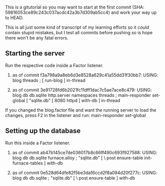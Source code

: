 This is a gitutorial so you may want to start at the first commit
(SHA: 59816053ce89c243c037acdc42a3b7d309ab5cc4) and work your way up
to HEAD.

This is all just some kind of transcript of my learning efforts so it
*could* contain stupid mistakes, but I test all commits before pushing
so is hope there won't be any fatal errors.

## Starting the server

Run the respective code inside a Factor listener.

1.  as of commit f3a798a9a8eb6d3e8528a629c41a55dd31f30bb7:
        USING: blog threads ;
        [ run-blog ] in-thread

2.  as of commit 3e91728fd6b2021fc11dff1dac7c5ae7ace8c479:
        USING: blog db db.sqlite http.server namespaces threads ;
        <blog> main-responder set-global
        [ "sqlite.db" <sqlite-db> [ 8080 httpd ] with-db ] in-thread

If you changed the blog.factor file and want the running server to load
the changes, press F2 in the listener and run:
    <blog> main-responder set-global

## Setting up the database

Run this inside a Factor listener.

1.  as of commit ab47b145ce7de036017b8c66ff490c693f927588:
        USING: blog db db.sqlite furnace.alloy ;
        "sqlite.db" <sqlite-db> [
            \ post ensure-table
            init-furnace-tables
        ] with-db

2.  as of commit 0e528d64dfe82f5be3da16ccd2f8a094d20f277c:
        USING: blog db db.sqlite ;
        "sqlite.db" <sqlite-db> [ \ post ensure-table ] with-db
